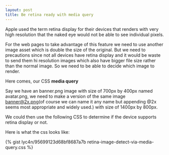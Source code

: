 ```yaml
---
layout: post
title: Be retina ready with media query
---
```


Apple used the term retina display for their devices that renders with very high
resolution that the naked eye would not be able to see individual pixels.

For the web pages to take advantage of this feature we need to use another image
asset which is double the size of the original. But we need to precautions
since not all devices have retina display and it would be waste to send them hi
resolution images which also have bigger file size rather than the normal
image. So we need to be able to decide which image to render.

Here comes, our CSS **media query**

Say we have an banner.png image  with size of 700px by 400px named avatar.png, we need to
make a version of the same image banner@2x.png(of course we can name it any
name but appending @2x seems most appropriate and widely used.) with size of 1400px by 800px.


We could then use the following CSS to determine if the device supports retina
display or not.

Here is what the css looks like:

{% gist lyc4n/95699123d68bf8687a7b retina-image-detect-via-media-query.css %}


